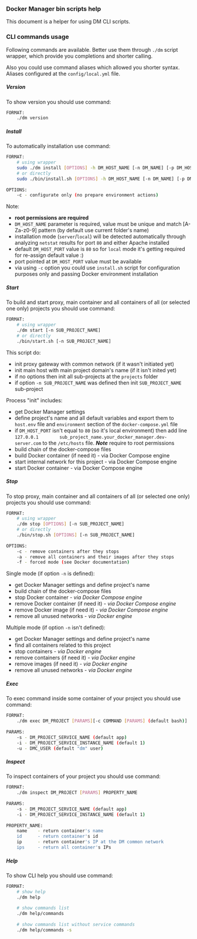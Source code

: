 ### Docker Manager bin scripts help

This document is a helper for using DM CLI scripts.

### CLI commands usage

Following commands are available. 
Better use them through `./dm` script wrapper, which provide you completions and shorter calling.

Also you could use command aliases which allowed you shorter syntax. Aliases configured at the `config/local.yml` file.


##### Version

To show version you should use command:
```sh
FORMAT:
    ./dm version
```


##### Install

To automatically installation use command:

```sh
FORMAT:
    # using wrapper
    sudo ./dm install [OPTIONS] -h DM_HOST_NAME [-n DM_NAME] [-p DM_HOST_PORT]
    # or directly
    sudo ./bin/install.sh [OPTIONS] -h DM_HOST_NAME [-n DM_NAME] [-p DM_HOST_PORT]
 
OPTIONS:
    -c - configurate only (no prepare environment actions)
```

Note:
 - **root permissions are required**
 - `DM_HOST_NAME` parameter is required, value must be unique and match [A-Za-z0-9] pattern (by default use current folder's name)
 - installation mode (`server`/`local`) will be detected automatically through analyzing `netstat` results for port `80` and either Apache installed
 - default `DM_HOST_PORT` value is `80` so for `local` mode it's getting required for re-assign default value :)
 - port pointed at `DM_HOST_PORT` value must be available 
 - via using `-c` option you could use `install.sh` script for configuration purposes only and passing Docker environment installation
 
 
##### Start
 
To build and start proxy, main container and all containers of all (or selected one only) projects you should use command:

```sh
FORMAT:
    # using wrapper
    ./dm start [-n SUB_PROJECT_NAME]
    # or directly
    ./bin/start.sh [-n SUB_PROJECT_NAME]
```

This script do: 
- init proxy gateway with common network (if it wasn't initiated yet) 
- init main host with main project domain's name (if it isn't inited yet) 
- if no options then init all sub-projects at the `projects` folder
- if option `-n SUB_PROJECT_NAME` was defined then init `SUB_PROJECT_NAME` sub-project

Process "init" includes: 
- get Docker Manager settings
- define project's name and all default variables and export them to `host.env` file and `environment` section of the `docker-compose.yml` file
- if `DM_HOST_PORT` isn't equal to `80` (so it's local environment) then add line `127.0.0.1        sub_project_name.your_docker_manager.dev-server.com` to the `/etc/hosts` file. ***Note*** require to root permissions
- build chain of the docker-compose files
- build Docker container (if need it) - via Docker Compose engine
- start internal network for this project - via Docker Compose engine
- start Docker container - via Docker Compose engine 
 
 
##### Stop

To stop proxy, main container and all containers of all (or selected one only) projects you should use command:
```sh
FORMAT:
    # using wrapper
    ./dm stop [OPTIONS] [-n SUB_PROJECT_NAME]
    # or directly
    ./bin/stop.sh [OPTIONS] [-n SUB_PROJECT_NAME]
    
OPTIONS:
    -c - remove containers after they stops
    -a - remove all containers and their images after they stops
    -f - forced mode (see Docker documentation)
```

Single mode (if option `-n` is defined):
- get Docker Manager settings and define project's name
- build chain of the docker-compose files
- stop Docker container - *via Docker Compose engine*
- remove Docker container (if need it) - *via Docker Compose engine*
- remove Docker image (if need it) - *via Docker Compose engine*
- remove all unused networks - *via Docker engine*

Multiple mode (if option `-n` isn't defined):
- get Docker Manager settings and define project's name
- find all containers related to this project  
- stop containers - *via Docker engine*
- remove containers (if need it) - *via Docker engine*
- remove images (if need it) - *via Docker engine*
- remove all unused networks - *via Docker engine*


##### Exec

To exec command inside some container of your project you should use command:
```sh
FORMAT:
    ./dm exec DM_PROJECT [PARAMS][-c COMMAND [PARAMS] (default bash)]
    
PARAMS:
    -s - DM_PROJECT_SERVICE_NAME (default app)
    -i - DM_PROJECT_SERVICE_INSTANCE_NAME (default 1)
    -u - DMC_USER (default "dm" user)
```


##### Inspect

To inspect containers of your project you should use command:
```sh
FORMAT:
    ./dm inspect DM_PROJECT [PARAMS] PROPERTY_NAME
    
PARAMS:
    -s - DM_PROJECT_SERVICE_NAME (default app)
    -i - DM_PROJECT_SERVICE_INSTANCE_NAME (default 1)
    
PROPERTY_NAME:
    name    - return container's name
    id      - return container's id
    ip      - return container's IP at the DM common network 
    ips     - return all container's IPs
```


##### Help

To show CLI help you should use command:
```sh
FORMAT:
    # show help
    ./dm help
    
    # show commands list
    ./dm help/commands
    
    # show commands list without service commands
    ./dm help/commands -s
```
